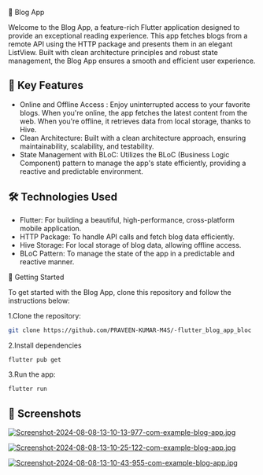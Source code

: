 
📖 Blog App

Welcome to the Blog App, a feature-rich Flutter application designed to provide an exceptional reading experience. This app fetches blogs from a remote API using the HTTP package and presents them in an elegant ListView. Built with clean architecture principles and robust state management, the Blog App ensures a smooth and efficient user experience.


## 🌟 Key Features

- Online and Offline Access : Enjoy uninterrupted access to your favorite blogs. When you're online, the app fetches the latest content from the web. When you're offline, it retrieves data from local storage, thanks to Hive.
- Clean Architecture: Built with a clean architecture approach, ensuring maintainability, scalability, and testability.
- State Management with BLoC: Utilizes the BLoC (Business Logic Component) pattern to manage the app's state efficiently, providing a reactive and predictable environment.



## 🛠️ Technologies Used

- Flutter: For building a beautiful, high-performance, cross-platform mobile application.
- HTTP Package: To handle API calls and fetch blog data efficiently.
- Hive Storage: For local storage of blog data, allowing offline access.
- BLoC Pattern: To manage the state of the app in a predictable and reactive manner.

 🚀 Getting Started

To get started with the Blog App, clone this repository and follow the instructions below:


 1.Clone the repository:
```bash
git clone https://github.com/PRAVEEN-KUMAR-M4S/-flutter_blog_app_bloc
```
2.Install dependencies
```bash
flutter pub get

```
3.Run the app:
```bash
flutter run
```
## 📱 Screenshots



[![Screenshot-2024-08-08-13-10-13-977-com-example-blog-app.jpg](https://i.postimg.cc/vHxrBXhM/Screenshot-2024-08-08-13-10-13-977-com-example-blog-app.jpg)](https://postimg.cc/561YKBDk)


[![Screenshot-2024-08-08-13-10-25-122-com-example-blog-app.jpg](https://i.postimg.cc/dtJ6Vg3C/Screenshot-2024-08-08-13-10-25-122-com-example-blog-app.jpg)](https://postimg.cc/dDSrWH8Q)

[![Screenshot-2024-08-08-13-10-43-955-com-example-blog-app.jpg](https://i.postimg.cc/bwRYxD9r/Screenshot-2024-08-08-13-10-43-955-com-example-blog-app.jpg)](https://postimg.cc/RWNz908x)